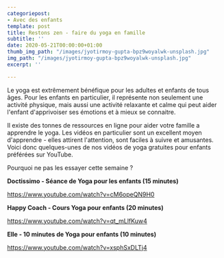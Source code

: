 ```yaml
---
categoriepost:
- Avec des enfants
template: post
title: Restons zen - faire du yoga en famille
subtitle: ''
date: 2020-05-21T00:00:00+01:00
thumb_img_path: "/images/jyotirmoy-gupta-bpz9woyalwk-unsplash.jpg"
img_path: "/images/jyotirmoy-gupta-bpz9woyalwk-unsplash.jpg"
excerpt: ''

---
```

Le yoga est extrêmement bénéfique pour les adultes et enfants de tous âges. Pour les enfants en particulier, il représente non seulement une activité physique, mais aussi une activité relaxante et calme qui peut aider l'enfant d'apprivoiser ses émotions et à mieux se connaitre.

Il existe des tonnes de ressources en ligne pour aider votre famille a apprendre le yoga. Les vidéos en particulier sont un excellent moyen d'apprendre - elles attirent l'attention, sont faciles à suivre et amusantes. Voici donc quelques-unes de nos vidéos de yoga gratuites pour  enfants préférées sur YouTube.

Pourquoi ne pas les essayer cette semaine ?

**Doctissimo - Séance de Yoga pour les enfants (15 minutes)**

https://www.youtube.com/watch?v=cM6opeQN9H0

**Happy Coach - Cours Yoga pour enfants (20 minutes)**

https://www.youtube.com/watch?v=qt_mLlfKuw4

**Elle - 10 minutes de Yoga pour enfants (10 minutes)**

https://www.youtube.com/watch?v=xsphSxDLTj4